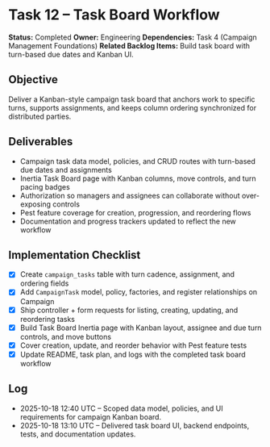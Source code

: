 # Task 12 – Task Board Workflow

**Status:** Completed
**Owner:** Engineering
**Dependencies:** Task 4 (Campaign Management Foundations)
**Related Backlog Items:** Build task board with turn-based due dates and Kanban UI.

## Objective
Deliver a Kanban-style campaign task board that anchors work to specific turns, supports assignments, and keeps column ordering synchronized for distributed parties.

## Deliverables
- Campaign task data model, policies, and CRUD routes with turn-based due dates and assignments
- Inertia Task Board page with Kanban columns, move controls, and turn pacing badges
- Authorization so managers and assignees can collaborate without over-exposing controls
- Pest feature coverage for creation, progression, and reordering flows
- Documentation and progress trackers updated to reflect the new workflow

## Implementation Checklist
- [x] Create `campaign_tasks` table with turn cadence, assignment, and ordering fields
- [x] Add `CampaignTask` model, policy, factories, and register relationships on Campaign
- [x] Ship controller + form requests for listing, creating, updating, and reordering tasks
- [x] Build Task Board Inertia page with Kanban layout, assignee and due turn controls, and move buttons
- [x] Cover creation, update, and reorder behavior with Pest feature tests
- [x] Update README, task plan, and logs with the completed task board workflow

## Log
- 2025-10-18 12:40 UTC – Scoped data model, policies, and UI requirements for campaign Kanban board.
- 2025-10-18 13:10 UTC – Delivered task board UI, backend endpoints, tests, and documentation updates.

